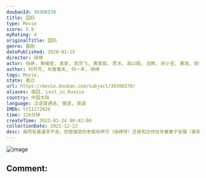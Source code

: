 ```yaml
---
doubanId: 30306570
title: 囧妈
type: Movie
score: 5.9
myRating: 4
originalTitle: 囧妈
genre: 喜剧
datePublished: 2020-01-25
director: 徐峥
actor: 徐峥, 黄梅莹, 袁泉, 郭京飞, 黄景瑜, 贾冰, 高以翔, 沈腾, 宋小宝, 黄渤, 欧丽娅, 陈奇, 吴云芳, 张建亚, 吴竞, 张芝华, 唐群, 徐玉兰, 徐幸, 陆燕芳, 张翠翠, 脑门额尔德尼, 朱莉娜, 刘泽星, 薛晴, 韩昊霖, 郑颖娴, 弗索夫·谢尔盖, 杨峥, 陶桃, 崔大笨, 潘启言, 张勤, 黄梓凌, 杜凡昕之, 李顺怡, 阎虹宇, 刘子瑞, 谢尔比纳·甘纳, 斯莫林·伊凡, 张岩, 邵巨宝, 谢莱珍, 王斌
author: 何可可, 布鲁鲁夫, 何一禾, 徐峥
tags: Movie, 
state: 看过
url: https://movie.douban.com/subject/30306570/
aliases: 俄囧, Lost_in_Russia
country: 中国大陆
language: 汉语普通话, 俄语, 英语
IMDb: tt11172926
time: 126分钟
createTime: 2023-01-24 00:42:00
collectionDate: 2021-12-22
desc: 虽然有着诸多不舍，但是强势的老板徐伊万（徐峥饰）还是和合作伙伴兼妻子张璐（袁泉饰）结束了失败的婚姻。由于某种心理作祟，他试图阻挠前妻在海外重新创业。为了第一时间赶去美国，他回到母亲卢小花（黄梅莹...
---
```


![image](p2581835383.jpg)

Comment: 
---

